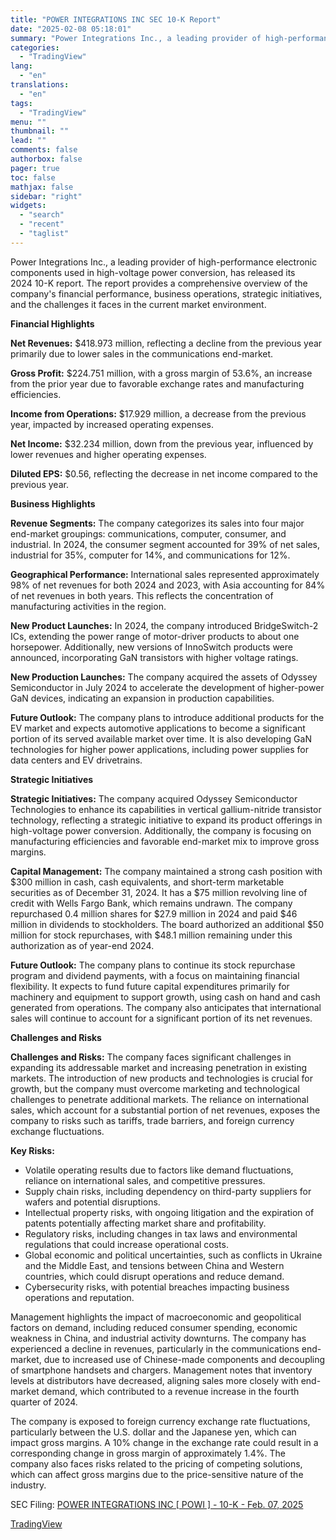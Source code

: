 ```yaml
---
title: "POWER INTEGRATIONS INC SEC 10-K Report"
date: "2025-02-08 05:18:01"
summary: "Power Integrations Inc., a leading provider of high-performance electronic components used in high-voltage power conversion, has released its 2024 10-K report. The report provides a comprehensive overview of the company's financial performance, business operations, strategic initiatives, and the challenges it faces in the current market environment. Financial Highlights Net Revenues:..."
categories:
  - "TradingView"
lang:
  - "en"
translations:
  - "en"
tags:
  - "TradingView"
menu: ""
thumbnail: ""
lead: ""
comments: false
authorbox: false
pager: true
toc: false
mathjax: false
sidebar: "right"
widgets:
  - "search"
  - "recent"
  - "taglist"
---
```


Power Integrations Inc., a leading provider of high-performance electronic components used in high-voltage power conversion, has released its 2024 10-K report. The report provides a comprehensive overview of the company's financial performance, business operations, strategic initiatives, and the challenges it faces in the current market environment.

**Financial Highlights**

**Net Revenues:** $418.973 million, reflecting a decline from the previous year primarily due to lower sales in the communications end-market.

**Gross Profit:** $224.751 million, with a gross margin of 53.6%, an increase from the prior year due to favorable exchange rates and manufacturing efficiencies.

**Income from Operations:** $17.929 million, a decrease from the previous year, impacted by increased operating expenses.

**Net Income:** $32.234 million, down from the previous year, influenced by lower revenues and higher operating expenses.

**Diluted EPS:** $0.56, reflecting the decrease in net income compared to the previous year.

**Business Highlights**

**Revenue Segments:** The company categorizes its sales into four major end-market groupings: communications, computer, consumer, and industrial. In 2024, the consumer segment accounted for 39% of net sales, industrial for 35%, computer for 14%, and communications for 12%.

**Geographical Performance:** International sales represented approximately 98% of net revenues for both 2024 and 2023, with Asia accounting for 84% of net revenues in both years. This reflects the concentration of manufacturing activities in the region.

**New Product Launches:** In 2024, the company introduced BridgeSwitch-2 ICs, extending the power range of motor-driver products to about one horsepower. Additionally, new versions of InnoSwitch products were announced, incorporating GaN transistors with higher voltage ratings.

**New Production Launches:** The company acquired the assets of Odyssey Semiconductor in July 2024 to accelerate the development of higher-power GaN devices, indicating an expansion in production capabilities.

**Future Outlook:** The company plans to introduce additional products for the EV market and expects automotive applications to become a significant portion of its served available market over time. It is also developing GaN technologies for higher power applications, including power supplies for data centers and EV drivetrains.

**Strategic Initiatives**

**Strategic Initiatives:** The company acquired Odyssey Semiconductor Technologies to enhance its capabilities in vertical gallium-nitride transistor technology, reflecting a strategic initiative to expand its product offerings in high-voltage power conversion. Additionally, the company is focusing on manufacturing efficiencies and favorable end-market mix to improve gross margins.

**Capital Management:** The company maintained a strong cash position with $300 million in cash, cash equivalents, and short-term marketable securities as of December 31, 2024. It has a $75 million revolving line of credit with Wells Fargo Bank, which remains undrawn. The company repurchased 0.4 million shares for $27.9 million in 2024 and paid $46 million in dividends to stockholders. The board authorized an additional $50 million for stock repurchases, with $48.1 million remaining under this authorization as of year-end 2024.

**Future Outlook:** The company plans to continue its stock repurchase program and dividend payments, with a focus on maintaining financial flexibility. It expects to fund future capital expenditures primarily for machinery and equipment to support growth, using cash on hand and cash generated from operations. The company also anticipates that international sales will continue to account for a significant portion of its net revenues.

**Challenges and Risks**

**Challenges and Risks:** The company faces significant challenges in expanding its addressable market and increasing penetration in existing markets. The introduction of new products and technologies is crucial for growth, but the company must overcome marketing and technological challenges to penetrate additional markets. The reliance on international sales, which account for a substantial portion of net revenues, exposes the company to risks such as tariffs, trade barriers, and foreign currency exchange fluctuations.

**Key Risks:**

* Volatile operating results due to factors like demand fluctuations, reliance on international sales, and competitive pressures.
* Supply chain risks, including dependency on third-party suppliers for wafers and potential disruptions.
* Intellectual property risks, with ongoing litigation and the expiration of patents potentially affecting market share and profitability.
* Regulatory risks, including changes in tax laws and environmental regulations that could increase operational costs.
* Global economic and political uncertainties, such as conflicts in Ukraine and the Middle East, and tensions between China and Western countries, which could disrupt operations and reduce demand.
* Cybersecurity risks, with potential breaches impacting business operations and reputation.

Management highlights the impact of macroeconomic and geopolitical factors on demand, including reduced consumer spending, economic weakness in China, and industrial activity downturns. The company has experienced a decline in revenues, particularly in the communications end-market, due to increased use of Chinese-made components and decoupling of smartphone handsets and chargers. Management notes that inventory levels at distributors have decreased, aligning sales more closely with end-market demand, which contributed to a revenue increase in the fourth quarter of 2024.

The company is exposed to foreign currency exchange rate fluctuations, particularly between the U.S. dollar and the Japanese yen, which can impact gross margins. A 10% change in the exchange rate could result in a corresponding change in gross margin of approximately 1.4%. The company also faces risks related to the pricing of competing solutions, which can affect gross margins due to the price-sensitive nature of the industry.

SEC Filing: [POWER INTEGRATIONS INC [ POWI ] - 10-K - Feb. 07, 2025](https://www.sec.gov/Archives/edgar/data/833640/000083364025000043/powi-20241231x10k.htm)

[TradingView](https://www.tradingview.com/news/tradingview:71c8f4f2e2986:0-power-integrations-inc-sec-10-k-report/)
